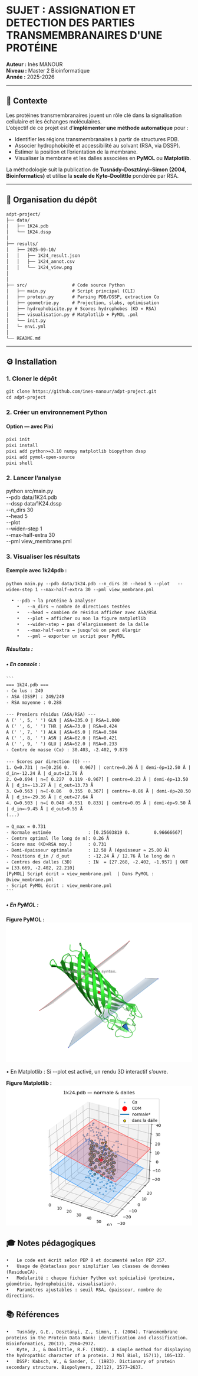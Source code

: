 # SUJET : ASSIGNATION ET DETECTION DES PARTIES TRANSMEMBRANAIRES D'UNE PROTÉINE

**Auteur :** Inès MANOUR  
**Niveau :** Master 2 Bioinformatique  
**Année :** 2025-2026

---

## 🧬 Contexte

Les protéines transmembranaires jouent un rôle clé dans la signalisation cellulaire et les échanges moléculaires.  
L’objectif de ce projet est d’**implémenter une méthode automatique** pour :

- Identifier les régions transmembranaires à partir de structures PDB.  
- Associer hydrophobicité et accessibilité au solvant (RSA, via DSSP).  
- Estimer la position et l’orientation de la membrane.  
- Visualiser la membrane et les dalles associées en **PyMOL** ou **Matplotlib**.  

La méthodologie suit la publication de **Tusnády–Dosztányi–Simon (2004, Bioinformatics)** et utilise la **scale de Kyte–Doolittle** pondérée par RSA.

---

## 📂 Organisation du dépôt 

```
adpt-project/
├── data/                     
│   ├── 1K24.pdb
│   └── 1K24.dssp
│
├── results/             
│   ├── 2025-09-10/      
│   │   ├── 1K24_result.json
│   │   ├── 1K24_annot.csv
│   │   └── 1K24_view.png
│   
│
├── src/                 # Code source Python
│   ├── main.py          # Script principal (CLI)
│   ├── protein.py       # Parsing PDB/DSSP, extraction Cα
│   ├── geometrie.py     # Projection, slabs, optimisation
│   ├── hydrophobicite.py # Scores hydrophobes (KD × RSA)
│   ├── visualisation.py # Matplotlib + PyMOL .pml
│   └── init.py
│   └─ envi.yml 
│
└── README.md            
```

---

## ⚙️ Installation

### 1. Cloner le dépôt
```
git clone https://github.com/ines-manour/adpt-project.git
cd adpt-project
```


### 2. Créer un environnement Python

#### Option — avec Pixi 

```
pixi init 
pixi install
pixi add python>=3.10 numpy matplotlib biopython dssp
pixi add pymol-open-source
pixi shell
```


### 2. Lancer l’analyse

python src/main.py \
  --pdb data/1K24.pdb \
  --dssp data/1K24.dssp \
  --n_dirs 30 \
  --head 5 \
  --plot \
  --widen-step 1 \
  --max-half-extra 30 \
  --pml view_membrane.pml


### 3. Visualiser les résultats

#### Exemple avec 1k24pdb :  

```
python main.py --pdb data/1k24.pdb --n_dirs 30 --head 5 --plot   --widen-step 1 --max-half-extra 30 --pml view_membrane.pml
```

```
  •	--pdb → la protéine à analyser
	•	--n_dirs → nombre de directions testées
	•	--head → combien de résidus afficher avec ASA/RSA
	•	--plot → afficher ou non la figure matplotlib
	•	--widen-step → pas d’élargissement de la dalle
	•	--max-half-extra → jusqu’où on peut élargir
	•	--pml → exporter un script pour PyMOL
```

##### Résultats : 

##### • En console :

    ```
    === 1k24.pdb ===
    - Cα lus : 249
    - ASA (DSSP) : 249/249
    - RSA moyenne : 0.288

    --- Premiers résidus (ASA/RSA) ---
    A (' ', 5, ' ') GLN | ASA=235.0 | RSA=1.000
    A (' ', 6, ' ') THR | ASA=73.0 | RSA=0.424
    A (' ', 7, ' ') ALA | ASA=65.0 | RSA=0.504
    A (' ', 8, ' ') ASN | ASA=82.0 | RSA=0.421
    A (' ', 9, ' ') GLU | ASA=52.0 | RSA=0.233
    - Centre de masse (Cα) : 30.403, -2.402, 9.879

    --- Scores par direction (Q) ---
    1. Q=0.731 | n=[0.256 0.    0.967] | centre=0.26 Å | demi-ép=12.50 Å | d_in=-12.24 Å | d_out=12.76 Å
    2. Q=0.694 | n=[ 0.227  0.119 -0.967] | centre=0.23 Å | demi-ép=13.50 Å | d_in=-13.27 Å | d_out=13.73 Å
    3. Q=0.563 | n=[-0.86   0.355  0.367] | centre=-0.86 Å | demi-ép=28.50 Å | d_in=-29.36 Å | d_out=27.64 Å
    4. Q=0.503 | n=[ 0.048 -0.551  0.833] | centre=0.05 Å | demi-ép=9.50 Å | d_in=-9.45 Å | d_out=9.55 Å
    (...)

    → Q_max = 0.731
    - Normale estimée              : [0.25603819 0.         0.96666667]
    - Centre optimal (le long de n): 0.26 Å
    - Score max (KD×RSA moy.)      : 0.731
    - Demi-épaisseur optimale      : 12.50 Å (épaisseur ≈ 25.00 Å)
    - Positions d_in / d_out       : -12.24 Å / 12.76 Å le long de n
    - Centres des dalles (3D)      : IN  = [27.268, -2.402, -1.957] | OUT = [33.669, -2.402, 22.210]
    [PyMOL] Script écrit → view_membrane.pml  | Dans PyMOL : @view_membrane.pml
    - Script PyMOL écrit : view_membrane.pml
    ```


##### •	En PyMOL :
    
**Figure PyMOL :**
![Membrane dans PyMOL](data/my_membrane.png)


•	En Matplotlib :
Si --plot est activé, un rendu 3D interactif s’ouvre.

**Figure Matplotlib :**
![Membrane dans Matplotlib](data/Figure_1plot.png)




## 🎓 Notes pédagogiques

	•	Le code est écrit selon PEP 8 et documenté selon PEP 257.
	•	Usage de @dataclass pour simplifier les classes de données (ResidueCA).
	•	Modularité : chaque fichier Python est spécialisé (proteine, géométrie, hydrophobicité, visualisation).
	•	Paramètres ajustables : seuil RSA, épaisseur, nombre de directions.
	


## 📚 Références
	•	Tusnády, G.E., Dosztányi, Z., Simon, I. (2004). Transmembrane proteins in the Protein Data Bank: identification and classification. Bioinformatics, 20(17), 2964–2972.
	•	Kyte, J., & Doolittle, R.F. (1982). A simple method for displaying the hydropathic character of a protein. J Mol Biol, 157(1), 105–132.
	•	DSSP: Kabsch, W., & Sander, C. (1983). Dictionary of protein secondary structure. Biopolymers, 22(12), 2577–2637.